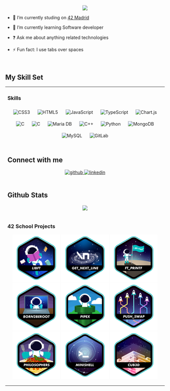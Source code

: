 <div align="center">
<img src="https://rishavanand.github.io/static/images/greetings.gif" align="center" height="" width="600" />
</div>  
  

- 🔭 I’m currently studing on [42 Madrid](https://www.42madrid.com/)  
  

- 🌱 I’m currently learning Software developer  
  

- ❓ Ask me about anything related technologies  
  

- ⚡ Fun fact: I use tabs over spaces  
  

<br/>  

## My Skill Set  
<table><tr><td valign="top" width="33%">



### Skills  
<div align="center">  
<img style="margin: 10px" src="https://profilinator.rishav.dev/skills-assets/css3-original-wordmark.svg" alt="CSS3" height="50" />  
<img style="margin: 10px" src="https://profilinator.rishav.dev/skills-assets/html5-original-wordmark.svg" alt="HTML5" height="50" />  
<img style="margin: 10px" src="https://profilinator.rishav.dev/skills-assets/javascript-original.svg" alt="JavaScript" height="50" />  
<img style="margin: 10px" src="https://profilinator.rishav.dev/skills-assets/typescript-original.svg" alt="TypeScript" height="50" />  
<img style="margin: 10px" src="https://profilinator.rishav.dev/skills-assets/logo-title.svg" alt="Chart.js" height="50" />  
<img style="margin: 10px" src="https://profilinator.rishav.dev/skills-assets/c-original.svg" alt="C" height="50" />  
<img style="margin: 10px" src="https://profilinator.rishav.dev/skills-assets/c-original.svg" alt="C" height="50" />  
<img style="margin: 10px" src="https://profilinator.rishav.dev/skills-assets/mariadb.png" alt="Maria DB" height="50" />  
<img style="margin: 10px" src="https://profilinator.rishav.dev/skills-assets/cplusplus-original.svg" alt="C++" height="50" />  
<img style="margin: 10px" src="https://profilinator.rishav.dev/skills-assets/python-original.svg" alt="Python" height="50" />  
<img style="margin: 10px" src="https://profilinator.rishav.dev/skills-assets/mongodb-original-wordmark.svg" alt="MongoDB" height="50" />  
<img style="margin: 10px" src="https://profilinator.rishav.dev/skills-assets/mysql-original-wordmark.svg" alt="MySQL" height="50" />  
<img style="margin: 10px" src="https://profilinator.rishav.dev/skills-assets/gitlab.svg" alt="GitLab" height="50" />  
</div>
 

<br/>  


## Connect with me  
<div align="center">
<a href="https://github.com/juanpPorta" target="_blank">
<img src=https://img.shields.io/badge/github-%2324292e.svg?&style=for-the-badge&logo=github&logoColor=white alt=github style="margin-bottom: 5px;" />
</a>
<a href="https://www.linkedin.com/in/juan-porta-garcia" target="_blank">
<img src=https://img.shields.io/badge/linkedin-%231E77B5.svg?&style=for-the-badge&logo=linkedin&logoColor=white alt=linkedin style="margin-bottom: 5px;" />
</a>
 
</div>  
  

<br/>  


## Github Stats  
<div align="center"><img src="https://github-readme-stats.vercel.app/api?username=juanpPorta&show_icons=true&count_private=true&hide_border=true" align="center" /></div>  

<br/>

### 42 School Projects
<div align="center">

<a href="https://github.com/juanpPorta/My_libft">![42 Badge](https://github.com/juanpPorta/juanpPorta/blob/main/42_badges/libfte.png)</a>
<a href="https://github.com/juanpPorta/42-GNL">![42 Badge](https://github.com/juanpPorta/juanpPorta/blob/main/42_badges/get_next_linee.png)</a>
<a href="https://github.com/juanpPorta/42-printf">![42 Badge](https://github.com/juanpPorta/juanpPorta/blob/main/42_badges/ft_printfe.png)</a>
<a href="https://github.com/juanpPorta/42-born2beroot">![42 Badge](https://github.com/juanpPorta/juanpPorta/blob/main/42_badges/born2beroote.png)</a>
<a href="https://github.com/juanpPorta/42-pipex">![42 Badge](https://github.com/juanpPorta/juanpPorta/blob/main/42_badges/pipexe.png)</a>
<a href="https://github.com/juanpPorta/42_Push_swap">![42 Badge](https://github.com/juanpPorta/juanpPorta/blob/main/42_badges/push_swape.png)</a>
<a href="https://github.com/juanpPorta/philo">![42 Badge](https://github.com/juanpPorta/juanpPorta/blob/main/42_badges/philosopherse.png)</a>
<a href="https://github.com/juanpPorta/minishell">![42 Badge](https://github.com/juanpPorta/juanpPorta/blob/main/42_badges/minishelle.png)</a>
<a href="https://github.com/juanpPorta/Cub3D">![42 Badge](https://github.com/juanpPorta/juanpPorta/blob/main/42_badges/cub3de.png)</a>